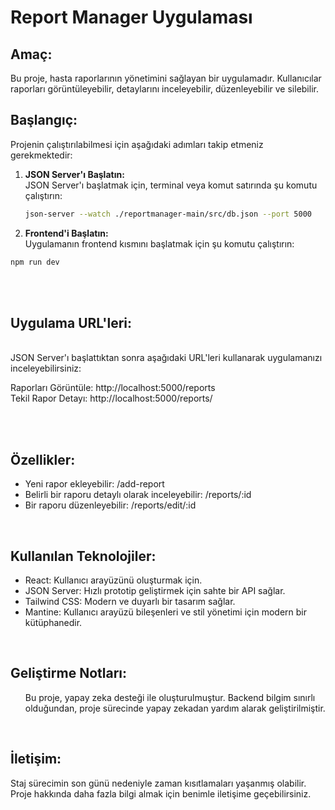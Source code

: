 # Report Manager Uygulaması

## Amaç:
Bu proje, hasta raporlarının yönetimini sağlayan bir uygulamadır. Kullanıcılar raporları görüntüleyebilir, detaylarını inceleyebilir, düzenleyebilir ve silebilir.

## Başlangıç:
Projenin çalıştırılabilmesi için aşağıdaki adımları takip etmeniz gerekmektedir:

1. **JSON Server'ı Başlatın:**  
   JSON Server'ı başlatmak için, terminal veya komut satırında şu komutu çalıştırın:
   ```bash
   json-server --watch ./reportmanager-main/src/db.json --port 5000

2. **Frontend'i Başlatın:**  
Uygulamanın frontend kısmını başlatmak için şu komutu çalıştırın:
```bash
npm run dev
`````

<br><br>
<h2>Uygulama URL'leri:</h2>
<br>
JSON Server'ı başlattıktan sonra aşağıdaki URL'leri kullanarak uygulamanızı inceleyebilirsiniz:
<br>

Raporları Görüntüle: http://localhost:5000/reports
<br>
Tekil Rapor Detayı: http://localhost:5000/reports/

<br>

<br>
<h2>Özellikler:</h2>
<ul>
    <li>Yeni rapor ekleyebilir: /add-report</li>
      <li>Belirli bir raporu detaylı olarak inceleyebilir: /reports/:id</li>
     <li>Bir raporu düzenleyebilir: /reports/edit/:id</li>

</ul>
<br>
<h2>Kullanılan Teknolojiler:</h2>
<ul>
    <li>React: Kullanıcı arayüzünü oluşturmak için.</li>
    <li>JSON Server: Hızlı prototip geliştirmek için sahte bir API sağlar.</li>
    <li>Tailwind CSS: Modern ve duyarlı bir tasarım sağlar.</li>
    <li>Mantine: Kullanıcı arayüzü bileşenleri ve stil yönetimi için modern bir kütüphanedir.</li>
</ul>
<br>

<h2>Geliştirme Notları:</h2>
<ul>
   Bu proje, yapay zeka desteği ile oluşturulmuştur. Backend bilgim sınırlı olduğundan, proje sürecinde yapay zekadan yardım alarak geliştirilmiştir.
</ul>



<br>

<h2>İletişim:</h2>
Staj sürecimin son günü nedeniyle zaman kısıtlamaları yaşanmış olabilir. Proje hakkında daha fazla bilgi almak için benimle iletişime geçebilirsiniz.
